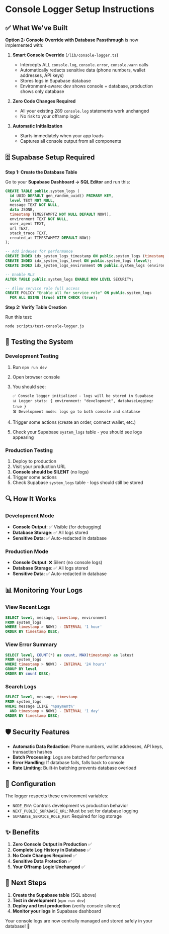 # Console Logger Setup Instructions

## ✅ What We've Built

**Option 2: Console Override with Database Passthrough** is now implemented with:

1. **Smart Console Override** (`/lib/console-logger.ts`)
   - Intercepts ALL `console.log`, `console.error`, `console.warn` calls
   - Automatically redacts sensitive data (phone numbers, wallet addresses, API keys)
   - Stores logs in Supabase database
   - Environment-aware: dev shows console + database, production shows only database

2. **Zero Code Changes Required**
   - All your existing 289 `console.log` statements work unchanged
   - No risk to your offramp logic

3. **Automatic Initialization** 
   - Starts immediately when your app loads
   - Captures all console output from all components

## 🗄️ Supabase Setup Required

**Step 1: Create the Database Table**

Go to your **Supabase Dashboard → SQL Editor** and run this:

```sql
CREATE TABLE public.system_logs (
  id UUID DEFAULT gen_random_uuid() PRIMARY KEY,
  level TEXT NOT NULL,
  message TEXT NOT NULL,
  data JSONB,
  timestamp TIMESTAMPTZ NOT NULL DEFAULT NOW(),
  environment TEXT NOT NULL,
  user_agent TEXT,
  url TEXT,
  stack_trace TEXT,
  created_at TIMESTAMPTZ DEFAULT NOW()
);

-- Add indexes for performance
CREATE INDEX idx_system_logs_timestamp ON public.system_logs (timestamp DESC);
CREATE INDEX idx_system_logs_level ON public.system_logs (level);
CREATE INDEX idx_system_logs_environment ON public.system_logs (environment);

-- Enable RLS
ALTER TABLE public.system_logs ENABLE ROW LEVEL SECURITY;

-- Allow service role full access
CREATE POLICY "Enable all for service role" ON public.system_logs
  FOR ALL USING (true) WITH CHECK (true);
```

**Step 2: Verify Table Creation**

Run this test:
```bash
node scripts/test-console-logger.js
```

## 🧪 Testing the System

### Development Testing
1. Run `npm run dev`
2. Open browser console
3. You should see:
   ```
   ✅ Console logger initialized - logs will be stored in Supabase
   📊 Logger stats: { environment: "development", databaseLogging: true }
   🛠️ Development mode: logs go to both console and database
   ```

4. Trigger some actions (create an order, connect wallet, etc.)
5. Check your Supabase `system_logs` table - you should see logs appearing

### Production Testing  
1. Deploy to production
2. Visit your production URL
3. **Console should be SILENT** (no logs)
4. Trigger some actions
5. Check Supabase `system_logs` table - logs should still be stored

## 🔍 How It Works

### Development Mode
- **Console Output**: ✅ Visible (for debugging)
- **Database Storage**: ✅ All logs stored
- **Sensitive Data**: ✅ Auto-redacted in database

### Production Mode  
- **Console Output**: ❌ Silent (no console logs)
- **Database Storage**: ✅ All logs stored  
- **Sensitive Data**: ✅ Auto-redacted in database

## 📊 Monitoring Your Logs

### View Recent Logs
```sql
SELECT level, message, timestamp, environment 
FROM system_logs 
WHERE timestamp > NOW() - INTERVAL '1 hour'
ORDER BY timestamp DESC;
```

### View Error Summary
```sql
SELECT level, COUNT(*) as count, MAX(timestamp) as latest
FROM system_logs 
WHERE timestamp > NOW() - INTERVAL '24 hours'
GROUP BY level
ORDER BY count DESC;
```

### Search Logs
```sql
SELECT level, message, timestamp
FROM system_logs 
WHERE message ILIKE '%payment%' 
  AND timestamp > NOW() - INTERVAL '1 day'
ORDER BY timestamp DESC;
```

## 🛡️ Security Features

- **Automatic Data Redaction**: Phone numbers, wallet addresses, API keys, transaction hashes
- **Batch Processing**: Logs are batched for performance  
- **Error Handling**: If database fails, falls back to console
- **Rate Limiting**: Built-in batching prevents database overload

## 🔧 Configuration

The logger respects these environment variables:
- `NODE_ENV`: Controls development vs production behavior
- `NEXT_PUBLIC_SUPABASE_URL`: Must be set for database logging
- `SUPABASE_SERVICE_ROLE_KEY`: Required for log storage

## ✨ Benefits

1. **Zero Console Output in Production** ✅
2. **Complete Log History in Database** ✅  
3. **No Code Changes Required** ✅
4. **Sensitive Data Protection** ✅
5. **Your Offramp Logic Unchanged** ✅

## 🚀 Next Steps

1. **Create the Supabase table** (SQL above)
2. **Test in development** (`npm run dev`)
3. **Deploy and test production** (verify console silence)
4. **Monitor your logs** in Supabase dashboard

Your console logs are now centrally managed and stored safely in your database! 🎉